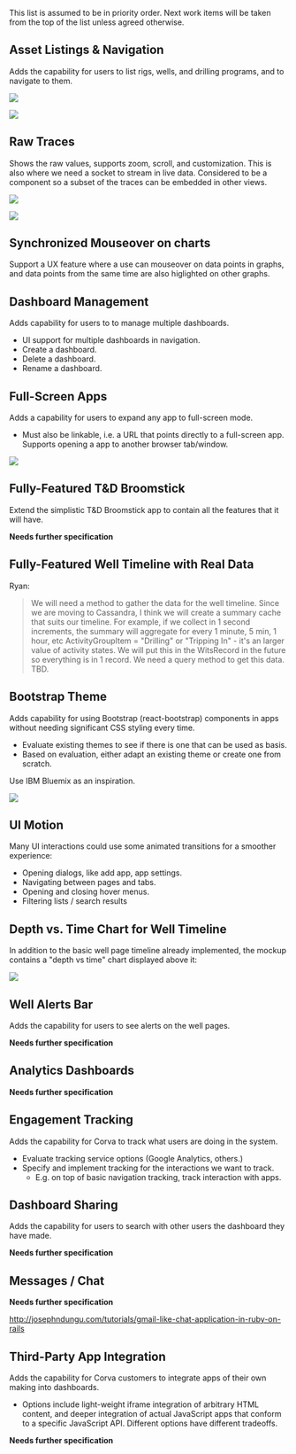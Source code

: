 This list is assumed to be in priority order. Next work items will be taken from
the top of the list unless agreed otherwise.

## Asset Listings & Navigation

Adds the capability for users to list rigs, wells, and drilling programs, and to navigate to them.

![](mockups/wells.png)

![](mockups/wells_menu.png)

## Raw Traces

Shows the raw values, supports zoom, scroll, and customization.
This is also where we need a socket to stream in live data.
Considered to be a component so a subset of the traces can be embedded in other views.

![](mockups/traces.png)

![](mockups/mobile_warning_scrolled.PNG)

## Synchronized Mouseover on charts

Support a UX feature where a use can mouseover on data points in graphs, and data points from the same time are also higlighted on other graphs.

## Dashboard Management

Adds capability for users to to manage multiple dashboards.

* UI support for multiple dashboards in navigation.
* Create a dashboard.
* Delete a dashboard.
* Rename a dashboard.

## Full-Screen Apps

Adds a capability for users to expand any app to full-screen mode.

* Must also be linkable, i.e. a URL that points directly to a full-screen app. Supports opening a app to another browser tab/window.

![](mockups/fullscreen.png)

## Fully-Featured T&D Broomstick

Extend the simplistic T&D Broomstick app to contain all the features that it will have.

**Needs further specification**

## Fully-Featured Well Timeline with Real Data

Ryan:

> We will need a method to gather the data for the well timeline. Since we are moving to Cassandra, I think we will create a summary cache that suits our timeline. For example, if we collect in 1 second increments, the summary will aggregate for every 1 minute, 5 min, 1 hour, etc
ActivityGroupItem = "Drilling" or "Tripping In" - it's an larger value of activity states. We will put this in the WitsRecord in the future so everything is in 1 record. We need a query method to get this 
data. TBD.

## Bootstrap Theme

Adds capability for using Bootstrap (react-bootstrap) components in apps without
needing significant CSS styling every time.

* Evaluate existing themes to see if there is one that can be used as basis.
* Based on evaluation, either adapt an existing theme or create one from scratch.

Use IBM Bluemix as an inspiration.

![](mockups/well_tad.PNG)

## UI Motion

Many UI interactions could use some animated transitions for a smoother experience:

* Opening dialogs, like add app, app settings.
* Navigating between pages and tabs.
* Opening and closing hover menus.
* Filtering lists / search results

## Depth vs. Time Chart for Well Timeline

In addition to the basic well page timeline already implemented, the mockup contains a "depth vs time" chart displayed above it:

![](mockups/timeline.png)

## Well Alerts Bar

Adds the capability for users to see alerts on the well pages.

**Needs further specification**

## Analytics Dashboards

**Needs further specification**

## Engagement Tracking

Adds the capability for Corva to track what users are doing in the system.

* Evaluate tracking service options (Google Analytics, others.)
* Specify and implement tracking for the interactions we want to track.
  * E.g. on top of basic navigation tracking, track interaction with apps.


## Dashboard Sharing

Adds the capability for users to search with other users the dashboard they have made.

**Needs further specification**

## Messages / Chat

**Needs further specification**
 
http://josephndungu.com/tutorials/gmail-like-chat-application-in-ruby-on-rails

## Third-Party App Integration

Adds the capability for Corva customers to integrate apps of their own making into dashboards.

* Options include light-weight iframe integration of arbitrary HTML content, and deeper integration of actual JavaScript apps that conform to a specific JavaScript API. Different options have different tradeoffs.

**Needs further specification**


